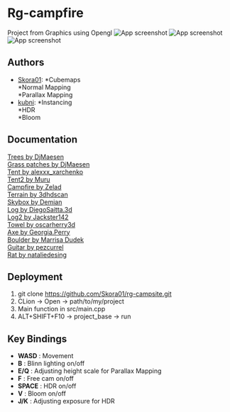 
# Rg-campfire

Project from Graphics using Opengl
![App screenshot](https://cdn.discordapp.com/attachments/272476241465180160/932317401775751209/ss.jpeg)
![App screenshot](https://cdn.discordapp.com/attachments/272476241465180160/932317920418234419/ss.jpeg)
![App screenshot](https://cdn.discordapp.com/attachments/272476241465180160/932318580287099010/ss.jpeg)
## Authors
- [Skora01](https://github.com/Skora01):
\*Cubemaps\
\*Normal Mapping\
\*Parallax Mapping
- [kubni](https://github.com/kubni):
\*Instancing\
\*HDR\
\*Bloom


## Documentation

[Trees by DjMaesen](https://sketchfab.com/3d-models/trees-eed7470843504aa592514554a6100fbc)\
[Grass patches by DjMaesen](https://sketchfab.com/3d-models/grass-patches-6952780b80594a31aab2dedf7249a47a)\
[Tent by alexxx_xarchenko](https://sketchfab.com/3d-models/tent-f6fef44f1e11487e8aec68123042cf03)\
[Tent2 by Muru](https://sketchfab.com/3d-models/day1-tent-f6da1cc219194a35a8cf1df904261a88)\
[Campfire by Zelad](https://sketchfab.com/3d-models/campfire-a886ccb34639439c9e00280e0befeebe)\
[Terrain by 3dhdscan](https://sketchfab.com/3d-models/oak-pine-forest-grounds-vol-10-teaser-b501662d1d904990b59bc54ce6f920d4)\
[Skybox by Demian](https://forum.blockland.us/index.php?topic=264260.0)\
[Log by DiegoSaitta.3d](https://sketchfab.com/3d-models/log-b1dbfb8ff4d84a4cb5094772262e14d7)\
[Log2 by Jackster142](https://sketchfab.com/3d-models/log-new-a331caae932744539edb661935ab121c)\
[Towel by oscarherry3d](https://sketchfab.com/3d-models/bloody-towel-b132171cbeb745968c66103816f7fb64)\
[Axe by Georgia.Perry](https://sketchfab.com/3d-models/bloody-axe-711a137aa049452894b342c9c7cdd34f)\
[Boulder by Marrisa Dudek](https://sketchfab.com/3d-models/granitegreenstone-contact-ce32116968e54f1d8c5adb1acac8035a)\
[Guitar by pezcurrel](https://sketchfab.com/3d-models/acoustic-guitar-770b851ca34343a2825180ec23800402)\
[Rat by nataliedesing](https://sketchfab.com/3d-models/rat-08055d4e28494925bb4892ebfe2f76e4)


## Deployment
1.   git clone https://github.com/Skora01/rg-campsite.git
2.   CLion -> Open -> path/to/my/project
3.   Main function in src/main.cpp
5.   ALT+SHIFT+F10 -> project_base -> run


## Key Bindings
- **WASD** : Movement
- **B** : Blinn lighting on/off
- **E/Q** : Adjusting height scale for Parallax Mapping
- **F** : Free cam on/off
- **SPACE** : HDR on/off
- **V** : Bloom on/off
- **J/K** : Adjusting exposure for HDR